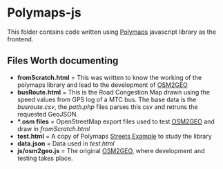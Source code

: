 # Polymaps-js
This folder contains code written using [Polymaps](http://www.polymaps.org) javascript library as the frontend.

## Files Worth documenting

* __fromScratch.html__ = This was written to know the working of the polymaps library and lead to the development of [OSM2GEO][]
* __busRoute.html__ = This is the Road Congestion Map drawn using the speed values from GPS log of a MTC bus. The base data is the _busroute.csv_, the _path.php_ files parses this csv and retruns the requested GeoJSON.
* __*.osm files__ = OpenStreetMap export files used to test [OSM2GEO][] and draw in _fromScratch.html_
* __test.html__ = A copy of Polymaps [Streets Example](http://polymaps.org/ex/streets.html) to study the library
* __data.json__ = Data used in _test.html_
* __js/osm2geo.js__ = The original [OSM2GEO][], where development and testing takes place.

[OSM2GEO]: https://gist.github.com/1396990

